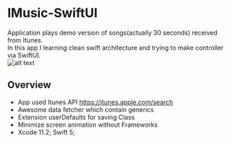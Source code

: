 # IMusic-SwiftUI
Application plays demo version of songs(actually 30 seconds) received from Itunes.   
In this app I learning clean swift architecture and trying to make controller via SwiftUI.  
![alt text](https://imgur.com/a/5m7UN4y)
## Overview
* App used Itunes API https://itunes.apple.com/search
* Awesome data fetcher which contain generics
* Extension userDefaults for saving Class
* Minimize screen animation without Frameworks
* Xcode 11.2; Swift 5;

